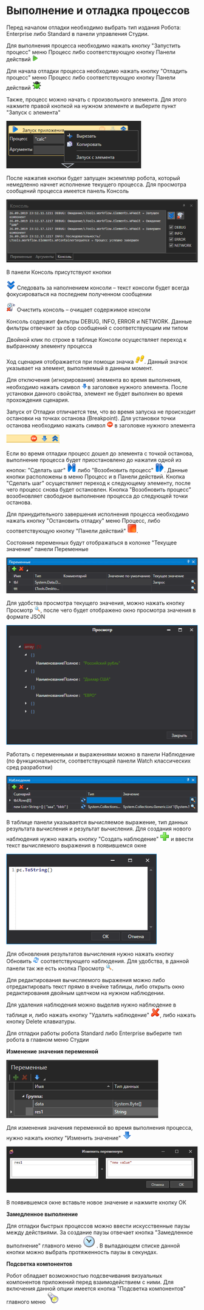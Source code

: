# Выполнение и отладка процессов

Перед началом отладки необходимо выбрать тип издания Робота: Enterprise либо Standard в панели управления Студии.

Для выполнения процесса необходимо нажать кнопку "Запустить процесс" меню Процесс либо соответствующую кнопку Панели действий ![](<../../../.gitbook/assets/0 (182).png>)

Для начала отладки процесса необходимо нажать кнопку "Отладить процесс" меню Процесс либо соответствующую кнопку Панели действий ![](<../../../.gitbook/assets/1 (126).png>)

Также, процесс можно начать с произвольного элемента. Для этого нажмите правой кнопкой на нужном элементе и выберите пункт "Запуск с элемента"

![](<../../../.gitbook/assets/image (877).png>)

После нажатия кнопки будет запущен экземпляр робота, который немедленно начнет исполнение текущего процесса. Для просмотра сообщений процесса имеется панель Консоль

![](<../../../.gitbook/assets/2 (8).png>)

В панели Консоль присутствуют кнопки

![](<../../../.gitbook/assets/3 (10).png>) Следовать за наполнением консоли – текст консоли будет всегда фокусироваться на последнем полученном сообщении

![](<../../../.gitbook/assets/4 (8).png>) Очистить консоль – очищает содержимое консоли

Консоль содержит фильтры DEBUG, INFO, ERROR и NETWORK. Данные фильтры отвечают за сбор сообщений с соответствующим им типом

Двойной клик по строке в таблице Консоли осуществляет переход к выбранному элементу процесса

Ход сценария отображается при помощи значка ![](<../../../.gitbook/assets/5 (1).png>). Данный значок указывает на элемент, выполняемый в данным момент.

Для отключения (игнорирования) элемента во время выполнения, необходимо нажать символ ![](../../../.gitbook/assets/ignore.png)в заголовке нужного элемента. После установки данного свойства, элемент не будет выполнен во время прохождения сценария.

Запуск от Отладки отличается тем, что во время запуска не происходит остановки на точках останова (Breakpoint). Для установки точки останова необходимо нажать символ ![](<../../../.gitbook/assets/6 (1).png>) в заголовке нужного элемента

![](../../../.gitbook/assets/001.png)

Если во время отладки процесс дошел до элемента с точкой останова, выполнение процесса будет приостановлено до нажатия одной из кнопок: "Сделать шаг" ![](<../../../.gitbook/assets/9 (4).png>) либо "Возобновить процесс" ![](../../../.gitbook/assets/10.png). Данные кнопки расположены в меню Процесс и в Панели действий. Кнопка "Сделать шаг" осуществляет переход к следующему элементу, после чего процесс снова будет остановлен. Кнопка "Возобновить процесс" возобновляет свободное выполнение процесса до следующей точки останова.

Для принудительного завершения исполнения процесса необходимо нажать кнопку "Остановить отладку" меню Процесс, либо соответствующую кнопку "Панели действий" ![](<../../../.gitbook/assets/11 (2).png>).

Состояния переменных будут отображаться в колонке "Текущее значение" панели Переменные

![](<../../../.gitbook/assets/001 (4).png>)

Для удобства просмотра текущего значения, можно нажать кнопку Просмотр ![](../../../.gitbook/assets/ViewVariable.png), после чего будет отображено окно просмотра значения в формате JSON

![](<../../../.gitbook/assets/001 (6).png>)

Работать с переменными и выражениями можно в панели Наблюдение (по функциональности, соответствующей панели Watch классических сред разработки)

![](<../../../.gitbook/assets/001 (18).png>)

В таблице панели указывается вычисляемое выражение, тип данных результата вычисления и результат вычисления. Для создания нового наблюдения нужно нажать кнопку "Создать наблюдение" ![](<../../../.gitbook/assets/12 (2) (3) (1) (1) (2).png>) и ввести текст вычисляемого выражения в появившемся окне

![](../../../.gitbook/assets/15.png)

Для обновления результатов вычисления нужно нажать кнопку Обновить ![](../../../.gitbook/assets/RefreshWatch.png) соответствующего наблюдения. Для удобства, в данной панели так же есть кнопка Просмотр ![](../../../.gitbook/assets/ViewVariable.png).

Для редактирования вычисляемого выражения можно либо отредактировать текст прямо в ячейке таблицы, либо открыть окно редактирования двойным щелчком на нужном наблюдении.

Для удаления наблюдения можно выделив нужно наблюдение в таблице и, либо нажать кнопку "Удалить наблюдение" ![](<../../../.gitbook/assets/13 (1) (1) (2) (1) (1) (2).png>), либо нажать кнопку Delete клавиатуры.

Для отладки работы робота Standard либо Enterprise выберите тип робота в главном меню Студии

**Изменение значения переменной**

![](<../../../.gitbook/assets/image (607).png>)

Для изменения значения переменной во время выполнения процесса, нужно нажать кнопку "Изменить значение" ![](../../../.gitbook/assets/ChangeVariable.png)

![](<../../../.gitbook/assets/image (454).png>)

В появившемся окне вставьте новое значение и нажмите кнопку ОК

**Замедленное выполнение**

Для отладки быстрых процессов можно ввести искусственные паузы между действиями. За создание паузы отвечает кнопка "Замедленное выполнение" главного меню <img src="../../../.gitbook/assets/SlowStepOff.png" alt="" data-size="line"> . В выпадающем списке данной кнопки можно выбрать протяженность паузы в секундах.

**Подсветка компонентов**

Робот обладает возможностью подсвечивания визуальных компонентов приложений перед взаимодействием с ними. Для включения данной опции имеется кнопка "Подсветка компонентов" главного меню <img src="../../../.gitbook/assets/btnHighlight32.png" alt="" data-size="line">
